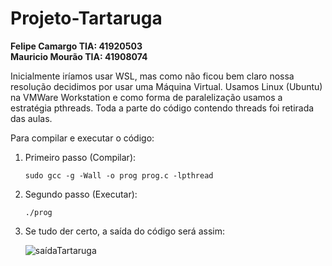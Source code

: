 # Projeto-Tartaruga

<b> Felipe Camargo TIA: 41920503 <br>
Mauricio Mourão TIA: 41908074 </b>

<p> Inicialmente iríamos usar WSL, mas como não ficou bem claro nossa resolução decidimos por usar uma Máquina Virtual. Usamos Linux (Ubuntu) na VMWare Workstation e como forma de paralelização usamos a estratégia pthreads.
Toda a parte do código contendo threads foi retirada das aulas.
</p>

Para compilar e executar o código:
<ol>

<li> Primeiro passo (Compilar): <br>
  
```
sudo gcc -g -Wall -o prog prog.c -lpthread
```
 <li> Segundo passo (Executar): <br>
   
```  
./prog
```
   
<li> Se tudo der certo, a saída do código será assim: <br>
  
![saídaTartaruga](https://user-images.githubusercontent.com/56848726/141028449-f05602fe-61fb-4728-aa8c-a2359ae5bd7c.png)
  

